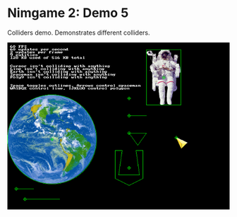Nimgame 2: Demo 5
=================

Colliders demo. Demonstrates different colliders.

![Screenshot](demo5.png)

